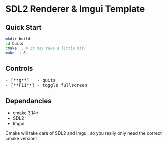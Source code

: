 # SDL2 Renderer & Imgui Template

## Quick Start
```bash
mkdir build
cd build
cmake .. # It may take a little bit!
make -j 8
```

## Controls
<pre>
- [**q**]   - quits
- [**F11**] - toggle fullscreen
</pre>

## Dependancies
- cmake 3.14+
- SDL2
- Imgui

Cmake will take care of SDL2 and Imgui, so you really only need the correct cmake version! 
